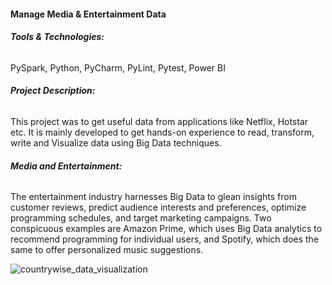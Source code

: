 #### **Manage Media & Entertainment Data**

###### **Tools & Technologies:**
PySpark, Python, PyCharm, PyLint, Pytest, Power BI

###### **Project Description:**

This project was to get useful data from applications like Netflix, Hotstar etc. It is mainly developed to get hands-on experience to read, transform, write and Visualize data using Big Data techniques.

###### **Media and Entertainment:**
The entertainment industry harnesses Big Data to glean insights from customer reviews, predict audience interests and preferences, optimize programming schedules, and target marketing campaigns.
Two conspicuous examples are Amazon Prime, which uses Big Data analytics to recommend programming for individual users, and Spotify, which does the same to offer personalized music suggestions.

![countrywise_data_visualization](https://user-images.githubusercontent.com/89443657/163802515-3156f8cc-a990-46c8-abd7-eb237b06b711.PNG)
